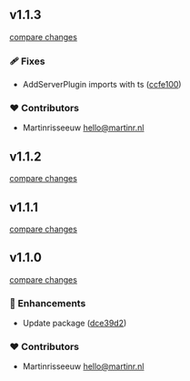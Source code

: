 
## v1.1.3

[compare changes](https://github.com/martinrisseeuw/nuxt-optimizely/compare/v1.1.2...v1.1.3)

### 🩹 Fixes

- AddServerPlugin imports with ts ([ccfe100](https://github.com/martinrisseeuw/nuxt-optimizely/commit/ccfe100))

### ❤️ Contributors

- Martinrisseeuw <hello@martinr.nl>

## v1.1.2

[compare changes](https://github.com/martinrisseeuw/nuxt-optimizely/compare/v1.1.1...v1.1.2)

## v1.1.1

[compare changes](https://github.com/martinrisseeuw/nuxt-optimizely/compare/v1.1.0...v1.1.1)

## v1.1.0

[compare changes](https://github.com/martinrisseeuw/nuxt-optimizely/compare/v1.0.0-beta.2...v1.1.0)

### 🚀 Enhancements

- Update package ([dce39d2](https://github.com/martinrisseeuw/nuxt-optimizely/commit/dce39d2))

### ❤️ Contributors

- Martinrisseeuw <hello@martinr.nl>

